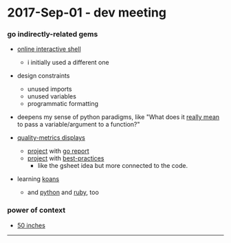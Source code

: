 2017-Sep-01 - dev meeting
=========================


### go indirectly-related gems

- [online interactive shell](https://play.golang.org)
    - i initially used a different one

- design constraints
    - unused imports
    - unused variables
    - programmatic formatting

- deepens my sense of python paradigms, like "What does it [really mean]((https://jeffknupp.com/blog/2012/11/13/is-python-callbyvalue-or-callbyreference-neither/)) to pass a variable/argument to a function?"

- [quality-metrics displays](https://github.com/trending/go)
    - [project](https://github.com/json-iterator/go) with [go report](https://goreportcard.com/report/github.com/json-iterator/go)
    - [project](https://github.com/syncthing/syncthing) with [best-practices](https://bestpractices.coreinfrastructure.org/projects/88)
        - like the gsheet idea but more connected to the code.

- learning [koans](https://github.com/cdarwin/go-koans)
    - and [python](https://github.com/gregmalcolm/python_koans/tree/master/python3/koans) and [ruby](http://rubykoans.com), too


### power of context

- [50 inches](https://www.nytimes.com/interactive/2017/08/29/upshot/100000005393332.mobile.html)

---

